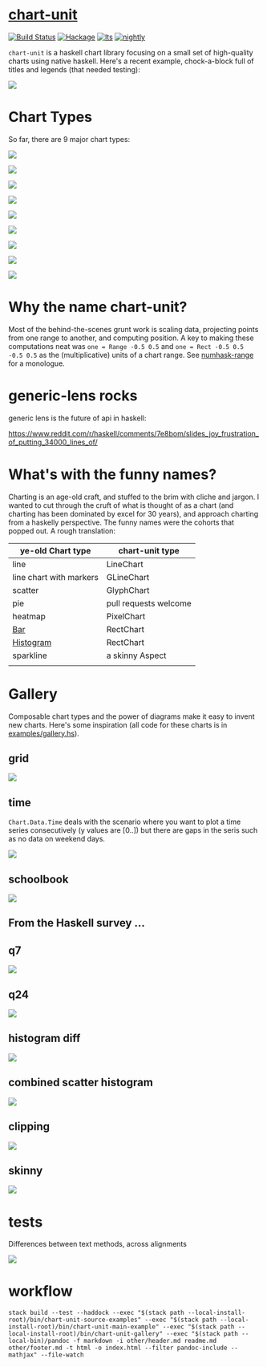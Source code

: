 [chart-unit](https://github.com/tonyday567/chart-unit)
===

[![Build Status](https://travis-ci.org/tonyday567/chart-unit.svg)](https://travis-ci.org/tonyday567/chart-unit) [![Hackage](https://img.shields.io/hackage/v/chart-unit.svg)](https://hackage.haskell.org/package/chart-unit) [![lts](https://www.stackage.org/package/chart-unit/badge/lts)](http://stackage.org/lts/package/chart-unit) [![nightly](https://www.stackage.org/package/chart-unit/badge/nightly)](http://stackage.org/nightly/package/chart-unit)

`chart-unit` is a haskell chart library focusing on a small set of high-quality charts using native haskell. Here's a recent example, chock-a-block full of titles and legends (that needed testing):

![](other/mainExample.svg)

Chart Types
===

So far, there are 9 major chart types:

![](other/textHudExample.svg)

![](other/glyphHudExample.svg)

![](other/lglyphHudExample.svg)

![](other/lineHudExample.svg)

![](other/glineHudExample.svg)

![](other/rectHudExample.svg)

![](other/pixelHudExample.svg)

![](other/arrowHudExample.svg)

![](other/barExample.svg)



Why the name chart-unit?
===

Most of the behind-the-scenes grunt work is scaling data, projecting points from one range to another, and computing position.  A key to making these computations neat was `one = Range -0.5 0.5` and `one = Rect -0.5 0.5 -0.5 0.5` as the (multiplicative) units of a chart range.  See [numhask-range](https://github.com/tonyday567/numhask-range) for a monologue.

generic-lens rocks
===

generic lens is the future of api in haskell:

https://www.reddit.com/r/haskell/comments/7e8bom/slides_joy_frustration_of_putting_34000_lines_of/


What's with the funny names?
===

Charting is an age-old craft, and stuffed to the brim with cliche and jargon.  I wanted to cut through the cruft of what is thought of as a chart (and charting has been dominated by excel for 30 years), and approach charting from a haskelly perspective.  The funny names were the cohorts that popped out.  A rough translation:


| ye-old Chart type                                    | chart-unit type       |
|------------------------------------------------------|-----------------------|
| line                                                 | LineChart             |
| line chart with markers                              | GLineChart            |
| scatter                                              | GlyphChart            |
| pie                                                  | pull requests welcome |
| heatmap                                              | PixelChart            |
| [Bar](https://en.wikipedia.org/wiki/Bar_chart)       | RectChart             |
| [Histogram](https://en.wikipedia.org/wiki/Histogram) | RectChart             |
| sparkline                                            | a skinny Aspect       |
|                                                      |                       |

Gallery
===

Composable chart types and the power of diagrams make it easy to invent new charts.  Here's some inspiration (all code for these charts is in [examples/gallery.hs](https://github.com/tonyday567/chart-unit/blob/master/examples/gallery.hs)).

grid
---

![](other/gridExample.svg)

time
---

`Chart.Data.Time` deals with the scenario where you want to plot a time series consecutively (y values are [0..]) but there are gaps in the seris such as no data on weekend days.

![](other/timeExample.svg)

schoolbook
---

![](other/schoolbookExample.svg)


From the Haskell survey ...
---

q7
---

![](other/q7Example.svg)


q24
---

![](other/q24Example.svg)




histogram diff
---

![](other/histDiffExample.svg)


combined scatter histogram
---

![](other/scatterHistExample.svg)


clipping
---

![](other/clippingExample.svg)

skinny
---

![](other/skinnyExample.svg)


tests
===

Differences between text methods, across alignments

![](other/testTextDiffs.svg)


workflow
===

~~~
stack build --test --haddock --exec "$(stack path --local-install-root)/bin/chart-unit-source-examples" --exec "$(stack path --local-install-root)/bin/chart-unit-main-example" --exec "$(stack path --local-install-root)/bin/chart-unit-gallery" --exec "$(stack path --local-bin)/pandoc -f markdown -i other/header.md readme.md other/footer.md -t html -o index.html --filter pandoc-include --mathjax" --file-watch
~~~
